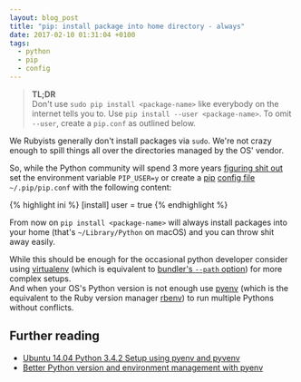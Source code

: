 ```yaml
---
layout: blog_post
title: "pip: install package into home directory - always"
date: 2017-02-10 01:31:04 +0100
tags:
  - python
  - pip
  - config
---
```


> **TL;DR**  
> Don't use `sudo pip install <package-name>` like everybody on the internet
> tells you to. Use `pip install --user <package-name>`. To omit `--user`,
> create a `pip.conf` as outlined below.

We Rubyists generally don't install packages via `sudo`. We're not crazy enough
to spill things all over the directories managed by the OS' vendor.

So, while the Python community will spend 3 more years [figuring shit
out][gh-issue] set the environment variable `PIP_USER=y` or create a [pip][pip]
[config file][docs] `~/.pip/pip.conf` with the following content:

{% highlight ini %}
[install]
user = true
{% endhighlight %}

From now on `pip install <package-name>` will always install packages into your
home (that's `~/Library/Python` on macOS) and you can throw shit away easily.

While this should be enough for the occasional python developer consider using
[virtualenv][virtualenv] (which is equivalent to [bundler's `--path`
option][bundler-path]) for more complex setups.  
And when your OS's Python version is not enough use [pyenv][pyenv] (which is 
the equivalent to the Ruby version manager [rbenv][rbenv]) to run multiple
Pythons without conflicts.

## Further reading

- [Ubuntu 14.04 Python 3.4.2 Setup using pyenv and pyvenv][tut-1]
- [Better Python version and environment management with pyenv][tut-2]

[gh-issue]: https://github.com/pypa/pip/issues/1668
[pip]: https://pip.pypa.io/en/stable/
[docs]: https://pip.pypa.io/en/stable/user_guide/#config-file
[virtualenv]: https://virtualenv.pypa.io
[bundler-path]: http://bundler.io/v1.14/man/bundle-install.1.html
[pyenv]: https://github.com/yyuu/pyenv
[rbenv]: https://github.com/rbenv/rbenv
[tut-1]: http://fgimian.github.io/blog/2014/04/20/better-python-version-and-environment-management-with-pyenv/
[tut-2]: https://gist.github.com/softwaredoug/a871647f53a0810c55ac
